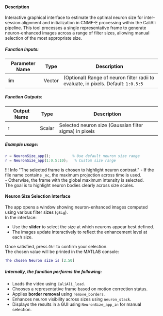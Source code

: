 #### Description
Interactive graphical interface to estimate the optimal neuron size for inter-session alignment and initialization in CNMF-E processing within the CaliAli pipeline. This tool processes a single representative frame to generate neuron-enhanced images across a range of filter sizes, allowing manual selection of the most appropriate size.

##### Function Inputs:
| Parameter Name | Type     | Description                                                                 |
|----------------|----------|-----------------------------------------------------------------------------|
| lim            | Vector   | (Optional) Range of neuron filter radii to evaluate, in pixels. Default: `1:0.5:5` |

##### Function Outputs:
| Output Name | Type     | Description                                                 |
|-------------|----------|-------------------------------------------------------------|
| r           | Scalar   | Selected neuron size (Gaussian filter sigma) in pixels      |

##### Example usage:
```matlab
r = NeuronSize_app();          % Use default neuron size range
r = NeuronSize_app(1:0.5:10);   % Custom size range
```

!!! Info "The selected frame is chosen to highlight neuron contrast."
    - If the file name contains `_mc`, the maximum projection across time is used.  
    - Otherwise, the frame with the global maximum intensity is selected.  
    The goal is to highlight neuron bodies clearly across size scales.

#### Neuron Size Selection Interface

The app opens a window showing neuron-enhanced images computed using various filter sizes (`gSig`).  
In the interface:
- Use the **slider** to select the size at which neurons appear best defined.
- The images update interactively to reflect the enhancement level at each size.

Once satisfied, press `Ok!` to confirm your selection.  
The chosen value will be printed in the MATLAB console:

```matlab
The chosen Neuron size is [2.50]
```

##### Internally, the function performs the following:
- Loads the video using `CaliAli_load`.
- Chooses a representative frame based on motion correction status.
- Applies **border removal** using `remove_borders`.
- Enhances neuron visibility across sizes using `neuron_stack`.
- Displays the results in a GUI using `NeuronSize_app_in` for manual selection.

